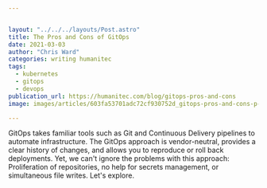 ```yaml
---


layout: "../../../layouts/Post.astro"
title: The Pros and Cons of GitOps
date: 2021-03-03
author: "Chris Ward"
categories: writing humanitec
tags: 
  - kubernetes
  - gitops
  - devops
publication_url: https://humanitec.com/blog/gitops-pros-and-cons
image: images/articles/603fa53701adc72cf930752d_gitops-pros-and-cons-p-800.jpeg

---
```


GitOps takes familiar tools such as Git and Continuous Delivery pipelines to automate infrastructure. The GitOps approach is vendor-neutral, provides a clear history of changes, and allows you to reproduce or roll back deployments. Yet, we can't ignore the problems with this approach: Proliferation of repositories, no help for secrets management, or simultaneous file writes. Let's explore.